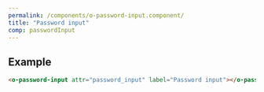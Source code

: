 ```yaml
---
permalink: /components/o-password-input.component/
title: "Password input"
comp: passwordInput
---
```


## Example

```html
<o-password-input attr="password_input" label="Password input"></o-password-input>
```
